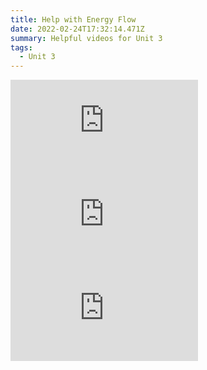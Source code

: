 ```yaml
---
title: Help with Energy Flow
date: 2022-02-24T17:32:14.471Z
summary: Helpful videos for Unit 3
tags:
  - Unit 3
---
```

<div class="youtube-container"><iframe class="responsive-iframe" src="https://www.youtube.com/embed/-oVavgmveyY" frameborder="0" allow="accelerometer; autoplay; clipboard-write; encrypted-media; gyroscope; picture-in-picture" allowfullscreen></iframe></div>

<div class="youtube-container"><iframe class="responsive-iframe" src="https://www.youtube.com/embed/f8G7IulYxiA" frameborder="0" allow="accelerometer; autoplay; clipboard-write; encrypted-media; gyroscope; picture-in-picture" allowfullscreen></iframe></div>

<div class="youtube-container"><iframe class="responsive-iframe" src="https://www.youtube.com/embed/TZk6vcmLcKw" frameborder="0" allow="accelerometer; autoplay; clipboard-write; encrypted-media; gyroscope; picture-in-picture" allowfullscreen></iframe></div>